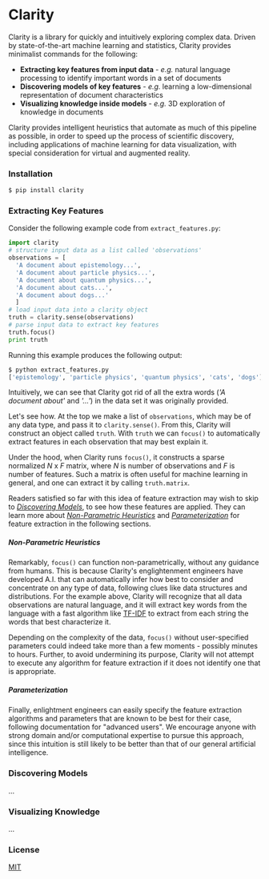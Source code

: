 # Clarity
Clarity is a library for quickly and intuitively exploring complex data.  Driven by state-of-the-art machine learning and statistics, Clarity provides minimalist commands for the following:
  - **Extracting key features from input data** - *e.g.* natural language processing to identify important words in a set of documents
  - **Discovering models of key features** - *e.g.* learning a low-dimensional representation of document characteristics
  - **Visualizing knowledge inside models** - *e.g.* 3D exploration of knowledge in documents

Clarity provides intelligent heuristics that automate as much of this pipeline as possible, in order to speed up the process of scientific discovery, including applications of machine learning for data visualization, with special consideration for virtual and augmented reality.

### Installation
```sh
$ pip install clarity
```
### Extracting Key Features
Consider the following example code from ```extract_features.py```:
```python
import clarity
# structure input data as a list called 'observations'
observations = [
  'A document about epistemology...', 
  'A document about particle physics...', 
  'A document about quantum physics...', 
  'A document about cats...', 
  'A document about dogs...'
  ]
# load input data into a clarity object
truth = clarity.sense(observations)
# parse input data to extract key features
truth.focus()
print truth
```
Running this example produces the following output:
```sh
$ python extract_features.py
['epistemology', 'particle physics', 'quantum physics', 'cats', 'dogs']
```
Intuitively, we can see that Clarity got rid of all the extra words (*'A document about'* and *'...'*) in the data set it was originally provided.

Let's see how.  At the top we make a list of ```observations```, which may be of any data type, and pass it to ```clarity.sense()```.  From this, Clarity will construct an object called ```truth```.  With ```truth``` we can ```focus()``` to automatically extract features in each observation that may best explain it.

Under the hood, when Clarity runs ```focus()```, it constructs a sparse normalized *N* x *F* matrix, where *N* is number of observations and *F* is number of features.  Such a matrix is often useful for machine learning in general, and one can extract it by calling ```truth.matrix```.

Readers satisfied so far with this idea of feature extraction may wish to skip to [*Discovering Models*](#discovering-models), to see how these features are applied.  They can learn more about [*Non-Parametric Heuristics*](#heuristics) and [*Parameterization*](#parameterization) for feature extraction in the following sections.

##### Non-Parametric Heuristics
Remarkably, ```focus()``` can function non-parametrically, without any guidance from humans.  This is because Clarity's englightenment engineers have developed A.I. that can automatically infer how best to consider and concentrate on any type of data, following clues like data structures and distributions.  For the example above, Clarity will recognize that all data observations are natural language, and it will extract key words from the language with a fast algorithm like [TF-IDF](https://en.wikipedia.org/wiki/Tf%E2%80%93idf) to extract from each string the words that best characterize it.

Depending on the complexity of the data, ```focus()``` without user-specified parameters could indeed take more than a few moments - possibly minutes to hours.  Further, to avoid undermining its purpose, Clarity will not attempt to execute any algorithm for feature extraction if it does not identify one that is appropriate.

##### Parameterization
Finally, enlightment engineers can easily specify the feature extraction algorithms and parameters that are known to be best for their case, following documentation for "advanced users".  We encourage anyone with strong domain and/or computational expertise to pursue this approach, since this intuition is still likely to be better than that of our general artificial intelligence.

### Discovering Models
...

### Visualizing Knowledge
...

### License
[MIT](http://opensource.org/licenses/MIT)
